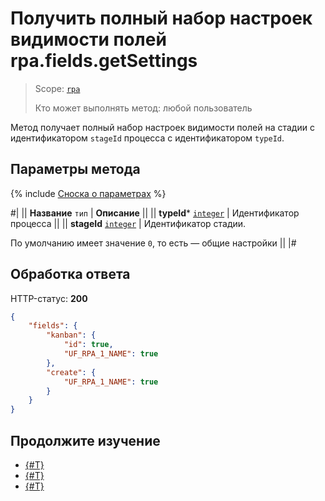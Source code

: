 # Получить полный набор настроек видимости полей rpa.fields.getSettings

> Scope: [`rpa`](../../../scopes/permissions.md)
>
> Кто может выполнять метод: любой пользователь

Метод получает полный набор настроек видимости полей на стадии с идентификатором `stageId` процесса с идентификатором `typeId`.

## Параметры метода

{% include [Сноска о параметрах](../../../../_includes/required.md) %}

#|
|| **Название**
`тип` | **Описание** ||
|| **typeId***
[`integer`](../../../data-types.md) | Идентификатор процесса ||
|| **stageId** 
[`integer`](../../../data-types.md) | Идентификатор стадии.

По умолчанию имеет значение `0`, то есть — общие настройки ||
|#

## Обработка ответа

HTTP-статус: **200**

```json
{
    "fields": {
        "kanban": {
            "id": true,
            "UF_RPA_1_NAME": true
        },
        "create": {
            "UF_RPA_1_NAME": true
        }
    }
}
```

## Продолжите изучение 

- [{#T}](./index.md)
- [{#T}](./rpa-fields-set-settings.md)
- [{#T}](./rpa-fields-set-visibility-settings.md)